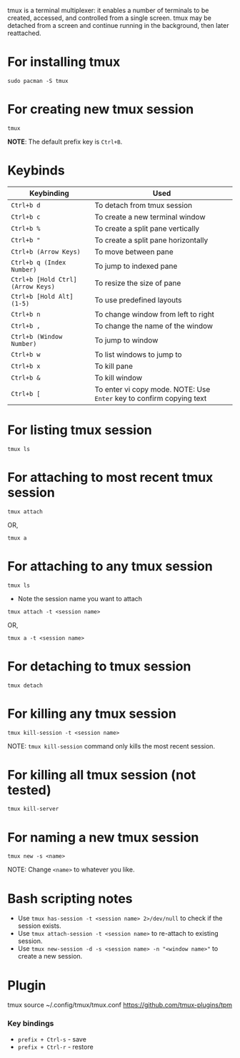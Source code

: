 tmux is a terminal multiplexer: it enables a number of terminals to be created, accessed,  and controlled from a single screen. tmux may be detached from a screen and continue running in the background, then later reattached.
# For installing tmux
```shell
sudo pacman -S tmux
```
# For creating new tmux session
```shell
tmux
```
**NOTE**: The default prefix key is `Ctrl+B`.
# Keybinds
| Keybinding                        | Used                                                                 |
| --------------------------------- | -------------------------------------------------------------------- |
| `Ctrl+b d`                        | To detach from tmux session                                          |
| `Ctrl+b c`                        | To create a new terminal window                                      |
| `Ctrl+b %`                        | To create a split pane vertically                                    |
| `Ctrl+b "`                        | To create a split pane horizontally                                  |
| `Ctrl+b (Arrow Keys)`             | To move between pane                                                 |
| `Ctrl+b q (Index Number)`         | To jump to indexed pane                                              |
| `Ctrl+b [Hold Ctrl] (Arrow Keys)` | To resize the size of pane                                           |
| `Ctrl+b [Hold Alt] (1-5)`         | To use predefined layouts                                            |
| `Ctrl+b n`                        | To change window from left to right                                  |
| `Ctrl+b ,`                        | To change the name of the window                                     |
| `Ctrl+b (Window Number)`          | To jump to window                                                    |
| `Ctrl+b w`                        | To list windows to jump to                                           |
| `Ctrl+b x`                        | To kill pane                                                         |
| `Ctrl+b &`                        | To kill window                                                       |
| `Ctrl+b [`                        | To enter vi copy mode. NOTE: Use `Enter` key to confirm copying text |
# For listing tmux session
```shell
tmux ls
```
# For attaching to most recent tmux session
```shell
tmux attach
```
OR,
```shell
tmux a
```
# For attaching to any tmux session
```shell
tmux ls
```
- Note the session name you want to attach
```shell
tmux attach -t <session name>
```
OR,
```shell
tmux a -t <session name>
```
# For detaching to tmux session
```shell
tmux detach
```
# For killing any tmux session
```shell
tmux kill-session -t <session name>
```
NOTE: `tmux kill-session` command only kills the most recent session.
# For killing all tmux session (not tested)
```shell
tmux kill-server
```
# For naming a new tmux session
```shell
tmux new -s <name>
```
NOTE: Change `<name>` to whatever you like.
# Bash scripting notes
- Use `tmux has-session -t <session name> 2>/dev/null` to check if the session exists.
- Use `tmux attach-session -t <session name>` to re-attach to existing session.
- Use `tmux new-session -d -s <session name> -n "<window name>"` to create a new session.
# Plugin
tmux source ~/.config/tmux/tmux.conf
https://github.com/tmux-plugins/tpm
### Key bindings
- `prefix + Ctrl-s` - save
- `prefix + Ctrl-r` - restore